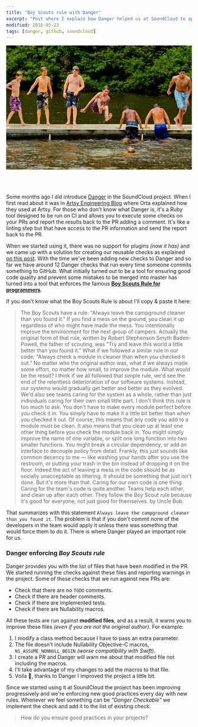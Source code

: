```yaml
---
title: "Boy Scouts rule with Danger"
excerpt: "Post where I explain how Danger helped us at SoundCloud to apply the programming Boy Scouts rule to our workflow"
modified: 2016-05-23
tags: [danger, github, soundcloud]
---
```



![Boy Scouts](images/boyscouts.jpg)

<br><br>

Some months ago I did introduce [Danger](https://github.com/danger/danger) in the SoundCloud project. When I first read about it was in [Artsy Engineering Blog]() where Orta explained how they used at Artsy. For those who don't know what Danger is, it's a Ruby tool designed to be run on CI and allows you to execute some checks on your PRs and report the results back to the PR adding a comment. It's like a linting step but that have access to the PR information and send the report back to the PR.

When we started using it, there was no support for plugins *(now it has)* and we came up with a solution for creating our reusable checks as explained [on this post](http://ppinera.es/2016/03/23/automating-review-tasks.html). With the time we've been adding new checks to Danger and so far we have around 12 Danger checks that run every time someone commits something to GitHub. What initially turned out to be a tool for ensuring good code quality and prevent some mistakes to be merged into master has turned into a tool that enforces the famous [**Boy Scouts Rule for programmers**](http://programmer.97things.oreilly.com/wiki/index.php/The_Boy_Scout_Rule).

If you don't know what the Boy Scouts Rule is about I'll copy & paste it here:

> The Boy Scouts have a rule: "Always leave the campground cleaner than you found it." If you find a mess on the ground, you clean it up regardless of who might have made the mess. You intentionally improve the environment for the next group of campers. Actually the original form of that rule, written by Robert Stephenson Smyth Baden-Powell, the father of scouting, was "Try and leave this world a little better than you found it."
What if we followed a similar rule in our code: "Always check a module in cleaner than when you checked it out." No matter who the original author was, what if we always made some effort, no matter how small, to improve the module. What would be the result?
I think if we all followed that simple rule, we'd see the end of the relentless deterioration of our software systems. Instead, our systems would gradually get better and better as they evolved. We'd also see teams caring for the system as a whole, rather than just individuals caring for their own small little part.
I don't think this rule is too much to ask. You don't have to make every module perfect before you check it in. You simply have to make it a little bit better than when you checked it out. Of course, this means that any code you add to a module must be clean. It also means that you clean up at least one other thing before you check the module back in. You might simply improve the name of one variable, or split one long function into two smaller functions. You might break a circular dependency, or add an interface to decouple policy from detail.
Frankly, this just sounds like common decency to me — like washing your hands after you use the restroom, or putting your trash in the bin instead of dropping it on the floor. Indeed the act of leaving a mess in the code should be as socially unacceptable as littering. It should be something that just isn't done.
But it's more than that. Caring for our own code is one thing. Caring for the team's code is quite another. Teams help each other, and clean up after each other. They follow the Boy Scout rule because it's good for everyone, not just good for themselves.
by Uncle Bob.

That summarizes with this statement `Always leave the campground cleaner than you found it`. The problem is that if you don't commit none of the developers in the team would apply it unless there was something that would force them to do it. There is where Danger played an important role for us.

### Danger enforcing *Boy Scouts rule*

Danger provides you with the list of files that have been modified in the PR. We started running the checks against these files and reporting warnings in the project. Some of these checks that we run against new PRs are:

- Check that there are no `TODO` comments.
- Check if there are header comments.
- Check if there are implemented tests.
- Check if there are Nullability macros.

All these tests are run against **modified files**, and as a result, it warns you to improve these files *(even if you are not the original author)*. For example:

1. I modify a class method because I have to pass an extra parameter.
2. The file doesn't include Nullability Objective-C macros, `NS_ASSUME_NONNULL_BEGIN` *(worse compatibility with Swift)*.
3. I create a PR and Danger will warn me about that modified file not including the macros.
4. I'll take advantage of my changes to add the macros to that file.
5. Voila :tada:, thanks to Danger I improved the project a little bit.

Since we started using it at SoundCloud the project has been improving progressively and we're enforcing new good practices every day with new rules. Whenever we feel something can be *"Danger Checkable"* we implement the check and add it to the list of existing check.

> How do you ensure good practices in your projects?